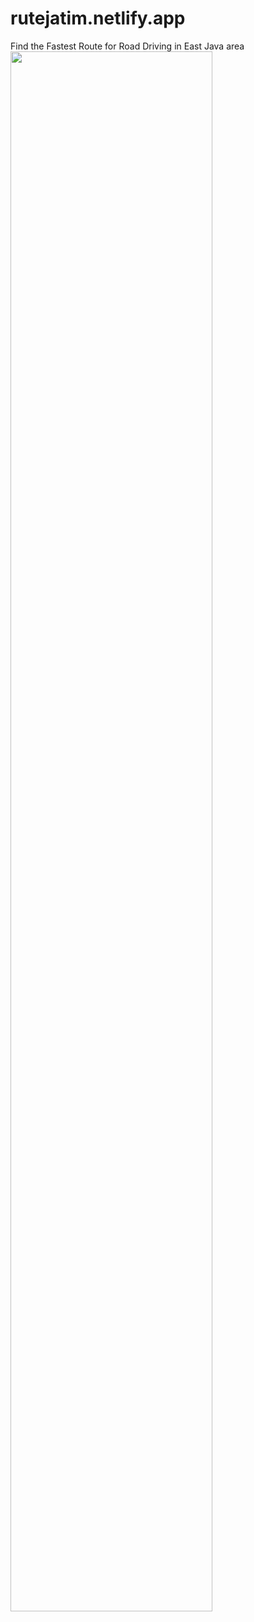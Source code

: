 # rutejatim.netlify.app
Find the Fastest Route for Road Driving in East Java area
<br>
<img width="80%" src="https://raw.githubusercontent.com/rozinhilmi/rutejatim.netlify.app/main/src/assets/preview.png">
<br>
